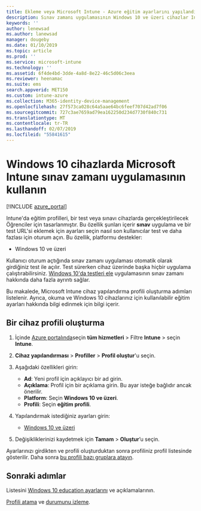 ```yaml
---
title: Ekleme veya Microsoft Intune - Azure eğitim ayarlarını yapılandırma | Microsoft Docs
description: Sınav zamanı uygulamasının Windows 10 ve üzeri cihazlar Intune cihaz yapılandırma profili kullanın. Eğitim settiings kullanarak bir yapılandırma profili oluşturma ve test uygulama URL'sini girin, sonra da nasıl kullanıcı oturum açma, test sırasında ekran izleme ve izin ver veya test sırasında metin önerilerine önlemek seçin.
keywords: ''
author: lenewsad
ms.author: lanewsad
manager: dougeby
ms.date: 01/10/2019
ms.topic: article
ms.prod: ''
ms.service: microsoft-intune
ms.technology: ''
ms.assetid: 6f4de4bd-3dde-4a8d-8e22-46c5d06c3eea
ms.reviewer: heenamac
ms.suite: ems
search.appverid: MET150
ms.custom: intune-azure
ms.collection: M365-identity-device-management
ms.openlocfilehash: 27f573ca028c64a5aae64bc6feef707d42ad7f06
ms.sourcegitcommit: 727c3ae7659ad79ea162250d234d7730f840c731
ms.translationtype: MT
ms.contentlocale: tr-TR
ms.lasthandoff: 02/07/2019
ms.locfileid: "55841615"
---
```

# <a name="use-the-take-a-test-app-on-windows-10-devices-in-microsoft-intune"></a>Windows 10 cihazlarda Microsoft Intune sınav zamanı uygulamasının kullanın

[!INCLUDE [azure_portal](./includes/azure_portal.md)]

Intune'da eğitim profilleri, bir test veya sınavı cihazlarda gerçekleştirilecek Öğrenciler için tasarlanmıştır. Bu özellik şunları içerir **sınav** uygulama ve bir test URL'si eklemek için ayarları seçin nasıl son kullanıcılar test ve daha fazlası için oturum açın. Bu özellik, platformu destekler:

- Windows 10 ve üzeri

Kullanıcı oturum açtığında sınav zamanı uygulaması otomatik olarak girdiğiniz test ile açılır. Test sürerken cihaz üzerinde başka hiçbir uygulama çalıştırabilirsiniz. [Windows 10'da testleri ele](https://docs.microsoft.com/education/windows/take-tests-in-windows-10) uygulamasının sınav zamanı hakkında daha fazla ayrıntı sağlar.

Bu makalede, Microsoft Intune cihaz yapılandırma profili oluşturma adımları listelenir. Ayrıca, okuma ve Windows 10 cihazlarınız için kullanılabilir eğitim ayarları hakkında bilgi edinmek için bilgi içerir.

## <a name="create-a-device-profile"></a>Bir cihaz profili oluşturma

1. İçinde [Azure portalında](https://portal.azure.com)seçin **tüm hizmetleri** > Filtre **Intune** > seçin **Intune**.
2. **Cihaz yapılandırması** > **Profiller** > **Profil oluştur**'u seçin.
3. Aşağıdaki özellikleri girin:

    - **Ad**: Yeni profil için açıklayıcı bir ad girin.
    - **Açıklama**: Profil için bir açıklama girin. Bu ayar isteğe bağlıdır ancak önerilir.
    - **Platform**: Seçin **Windows 10 ve üzeri**.
    - **Profili**: Seçin **eğitim profili**.

4. Yapılandırmak istediğiniz ayarları girin:

    - [Windows 10 ve üzeri](education-settings-windows.md)

5. Değişikliklerinizi kaydetmek için **Tamam** > **Oluştur**’u seçin.

Ayarlarınızı girdikten ve profili oluşturduktan sonra profiliniz profil listesinde gösterilir. Daha sonra [bu profili bazı gruplara atayın](device-profile-assign.md).

## <a name="next-steps"></a>Sonraki adımlar

Listesini [Windows 10 education ayarlarını](education-settings-windows.md) ve açıklamalarının.

[Profili atama](device-profile-assign.md) ve [durumunu izleme](device-profile-monitor.md).
